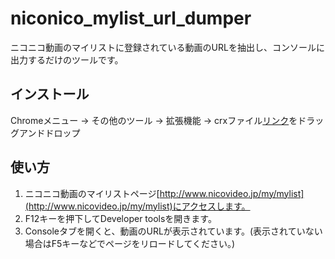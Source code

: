 # niconico_mylist_url_dumper

ニコニコ動画のマイリストに登録されている動画のURLを抽出し、コンソールに出力するだけのツールです。

## インストール
Chromeメニュー -> その他のツール -> 拡張機能 -> crxファイル[リンク]()をドラッグアンドドロップ

## 使い方

1. ニコニコ動画のマイリストページ[http://www.nicovideo.jp/my/mylist](http://www.nicovideo.jp/my/mylist)にアクセスします。
2. F12キーを押下してDeveloper toolsを開きます。
3. Consoleタブを開くと、動画のURLが表示されています。(表示されていない場合はF5キーなどでページをリロードしてください。)
